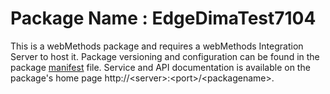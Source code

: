# Package Name : EdgeDimaTest7104
This is a webMethods package and requires a webMethods Integration Server to host it. Package versioning and configuration can be found in the package [manifest](./EdgeDimaTest7104/manifest.v3) file. Service and API documentation is available on the package's home page http://&lt;server&gt;:&lt;port&gt;/&lt;packagename>.
